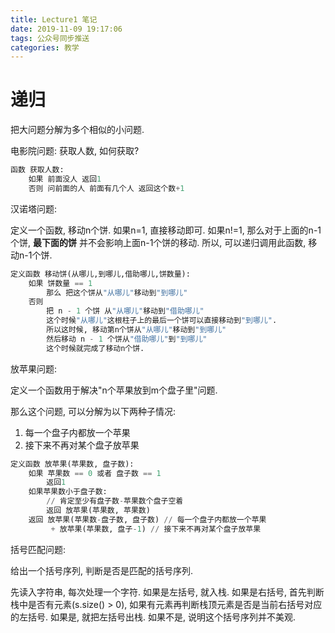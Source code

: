 ```yaml
---
title: Lecture1 笔记
date: 2019-11-09 19:17:06
tags: 公众号同步推送
categories: 教学
---
```

# 递归
把大问题分解为多个相似的小问题.

电影院问题: 获取人数, 如何获取?

```python
函数 获取人数:
    如果 前面没人 返回1
    否则 问前面的人 前面有几个人 返回这个数+1
```

汉诺塔问题:

定义一个函数, 移动n个饼. 如果n=1, 直接移动即可. 如果n!=1, 那么对于上面的n-1个饼, **最下面的饼** 并不会影响上面n-1个饼的移动. 所以, 可以递归调用此函数, 移动n-1个饼.

```python
定义函数 移动饼(从哪儿,到哪儿,借助哪儿,饼数量):
    如果 饼数量 == 1 
        那么 把这个饼从"从哪儿"移动到"到哪儿"
    否则
        把 n - 1 个饼 从"从哪儿"移动到"借助哪儿"
        这个时候"从哪儿"这根柱子上的最后一个饼可以直接移动到"到哪儿".
        所以这时候, 移动第n个饼从"从哪儿"移动到"到哪儿"
        然后移动 n - 1 个饼从"借助哪儿"到"到哪儿"
        这个时候就完成了移动n个饼.
```

放苹果问题:

定义一个函数用于解决"n个苹果放到m个盘子里"问题.

那么这个问题, 可以分解为以下两种子情况:

1. 每一个盘子内都放一个苹果
2. 接下来不再对某个盘子放苹果

```python
定义函数 放苹果(苹果数, 盘子数):
    如果 苹果数 == 0 或者 盘子数 == 1
        返回1
    如果苹果数小于盘子数:
        // 肯定至少有盘子数-苹果数个盘子空着
        返回 放苹果(苹果数, 苹果数)
    返回 放苹果(苹果数-盘子数, 盘子数) // 每一个盘子内都放一个苹果
         + 放苹果(苹果数, 盘子-1) // 接下来不再对某个盘子放苹果
```

括号匹配问题:

给出一个括号序列, 判断是否是匹配的括号序列.

先读入字符串, 每次处理一个字符. 如果是左括号, 就入栈. 如果是右括号, 首先判断栈中是否有元素(s.size() > 0), 如果有元素再判断栈顶元素是否是当前右括号对应的左括号. 如果是, 就把左括号出栈. 如果不是, 说明这个括号序列并不美观.

